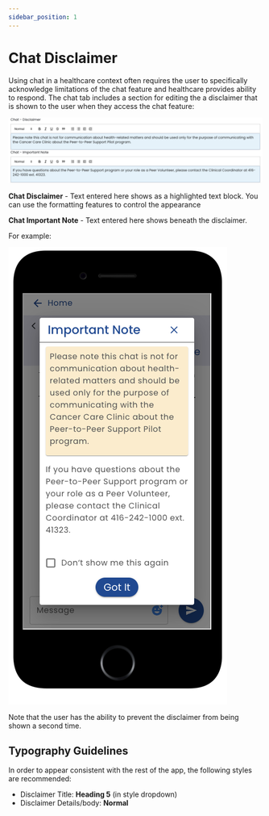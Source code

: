 ```yaml
---
sidebar_position: 1
---
```


# Chat Disclaimer

Using chat in a healthcare context often requires the user to specifically acknowledge limitations of the chat feature and healthcare provides ability to respond. The chat tab includes a section for editing the a disclaimer that is shown to the user when they access the chat feature:

![Disclaimer Edit](img/chat-disclaimer-edit.png)

**Chat Disclaimer** - Text entered here shows as a highlighted text block.  You can use the formatting features to control the appearance

**Chat Important Note** - Text entered here shows beneath the disclaimer.

For example:

![Disclaimer User](img/chat-disclaimer-user.png)

Note that the user has the ability to prevent the disclaimer from being shown a second time.

## Typography Guidelines

In order to appear consistent with the rest of the app, the following styles are recommended:

* Disclaimer Title: **Heading 5** (in style dropdown)
* Disclaimer Details/body: **Normal**
